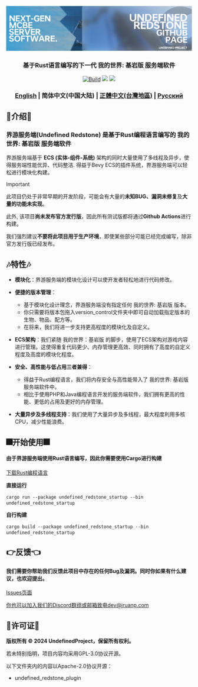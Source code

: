 <div align="center">
  <a href="https://github.com/UndefinedProjectMC/UndefinedRedstone">
    <img src="urgithub.png" alt="Logo">
  </a>
  <h3 align="center">基于Rust语言编写的下一代 我的世界: 基岩版 服务端软件</h3>

  <a href="https://github.com/UndefinedProjectMC/UndefinedRedstone/actions"><img src="https://github.com/UndefinedProjectMC/UndefinedRedstone/actions/workflows/rust.yml/badge.svg" alt="Build"/></a>
  <a href="https://feedback.minecraft.net/hc/en-us/articles/28105668043661-Minecraft-1-21-2-Bedrock"><img src="https://img.shields.io/badge/minecraft-v1.21.2%20(Bedrock)-green" /></a>
  <a href="https://github.com/UndefinedProjectMC/UndefinedRedstone/tree/main/crates/undefined_redstone_network/src/protocol"><img src="https://img.shields.io/badge/protocol-686-green" /></a>

  ### [English](README.md) | 简体中文(中国大陆) | [正體中文(台灣地區)](README_zh_TW.md) | [Русский](README_ru.md)
</div>

## 🎉介绍🎉
### 界游服务端(Undefined Redstone) 是基于Rust编程语言编写的 我的世界: 基岩版 服务端软件
界游服务端基于 **ECS (实体-组件-系统)** 架构的同时大量使用了多线程及异步，使得服务端性能优异、代码整洁. 得益于Bevy ECS的插件系统，界游服务端可以轻松进行模块化构建。
> [!IMPORTANT]
> 此项目仍处于非常早期的开发阶段，可能会有大量的**未知BUG、漏洞未修复**及**大量的功能未实现**。
> 
> 此外, 该项目**尚未发布官方发行版**，因此所有测试版都将通过**Github Actions**进行构建。
> 
> 我们强烈建议**不要将此项目用于生产环境**，即使某些部分可能已经完成编写，除非官方发行版已经发布。
## 🎶特性🎶
- **模块化**：界游服务端的模块化设计可以使开发者轻松地进行代码修改。

- **便捷的版本管理**：
  - 基于模块化设计理念，界游服务端没有指定任何 我的世界: 基岩版 版本。
  - 你只需要将版本包拖入version_control文件夹中即可自动加载指定版本的生物、物品、配方等。
  - 在将来，我们将进一步支持更高程度的模块化及自定义。

- **ECS架构**：我们紧随 我的世界：基岩版 的脚步，使用了ECS架构对游戏内容进行管理。这使得重复代码更少、内存管理更高效、同时拥有了高度的自定义程度及高度的模块化程度。

- **安全、高性能与低占用三者兼得**：
  - 得益于Rust编程语言，我们将内存安全与高性能带入了 我的世界: 基岩版 服务端软件中。
  - 相比于使用PHP和Java编程语言开发的服务端软件，我们拥有更高的性能、更低的占用及更好的内存管理。

- **大量异步及多线程支持**：我们使用了大量异步及多线程，最大程度利用多核CPU，减少性能浪费。

## 🎆开始使用🎆
#### 由于界游服务端使用Rust语言编写，因此你需要使用Cargo进行构建
[下载Rust编程语言](https://www.rust-lang.org/zh-CN/learn/get-started)

**直接运行**
```shell
cargo run --package undefined_redstone_startup --bin undefined_redstone_startup
```

**自行构建**
```shell
cargo build --package undefined_redstone_startup --bin undefined_redstone_startup
```

## 👉反馈👈
#### 我们需要你帮助我们反馈此项目中存在的任何Bug及漏洞。同时你如果有什么建议，也欢迎提出。

[Issues页面](https://github.com/UndefinedProjectMC/UndefinedRedstone/issues)

你也可以加入我们的Discord群组或邮箱致电dev@iruanp.com

## 📄许可证📄

**版权所有 © 2024 UndefinedProject，保留所有权利。**

若未特别指明，项目内容均采用GPL-3.0协议开源。

以下文件夹内的内容以Apache-2.0协议开源：
- undefined_redstone_plugin
